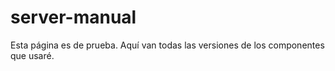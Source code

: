 # server-manual
Esta página es de prueba.
Aquí van todas las versiones de los componentes que usaré.
